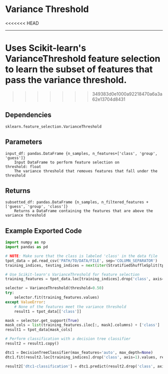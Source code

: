 # Variance Threshold
<<<<<<< HEAD
* * * 

Uses Scikit-learn's VarianceThreshold feature selection to learn the subset of features that pass the variance threshold. 
=======
>>>>>>> 349383d0e1000a92218470a6a3a62e13704d8431

## Dependencies 
    sklearn.feature_selection.VarianceThreshold

Parameters
----------
    input_df: pandas.DataFrame {n_samples, n_features+['class', 'group', 'guess']}
        Input DataFrame to perform feature selection on
    threshold: float
        The variance threshold that removes features that fall under the threshold

Returns
-------
    subsetted_df: pandas.DataFrame {n_samples, n_filtered_features + ['guess', 'group', 'class']}
        Returns a DataFrame containing the features that are above the variance threshold

Example Exported Code
---------------------

```Python
import numpy as np
import pandas as pd

# NOTE: Make sure that the class is labeled 'class' in the data file
tpot_data = pd.read_csv('PATH/TO/DATA/FILE', sep='COLUMN_SEPARATOR')
training_indices, testing_indices = next(iter(StratifiedShuffleSplit(tpot_data['class'].values, n_iter=1, train_size=0.75, test_size=0.25)))

# Use Scikit-learn's VarianceThreshold for feature selection
training_features = tpot_data.loc[training_indices].drop('class', axis=1)

selector = VarianceThreshold(threshold=0.50)
try:
    selector.fit(training_features.values)
except ValueError:
    # None of the features meet the variance threshold
    result1 = tpot_data[['class']]

mask = selector.get_support(True)
mask_cols = list(training_features.iloc[:, mask].columns) + ['class']
result1 = tpot_data[mask_cols]

# Perform classification with a decision tree classifier
result2 = result1.copy()

dtc1 = DecisionTreeClassifier(max_features='auto', max_depth=None)
dtc1.fit(result2.loc[training_indices].drop('class', axis=1).values, result2.loc[training_indices, 'class'].values)

result2['dtc1-classification'] = dtc1.predict(result2.drop('class', axis=1).values)

```
